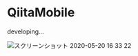 # QiitaMobile
developing...

![スクリーンショット 2020-05-20 16 33 22](https://user-images.githubusercontent.com/46738820/82418279-c1d6e480-9ab7-11ea-9dfd-1b89386d6957.png)
